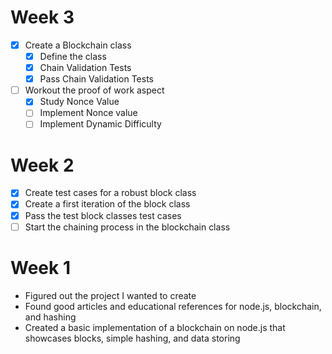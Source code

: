 # Week 3
 - [x] Create a Blockchain class
    - [x] Define the class
    - [x] Chain Validation Tests
    - [x] Pass Chain Validation Tests
 - [ ] Workout the proof of work aspect
    - [x] Study Nonce Value
    - [ ] Implement Nonce value
    - [ ] Implement Dynamic Difficulty

# Week 2

 - [x] Create test cases for a robust block class
 - [x] Create a first iteration of the block class
 - [x] Pass the test block classes test cases
 - [ ] Start the chaining process in the blockchain class

# Week 1

 - Figured out the project I wanted to create
 - Found good articles and educational references for node.js, blockchain, and hashing
 - Created a basic implementation of a blockchain on node.js that showcases blocks, simple hashing, and data storing